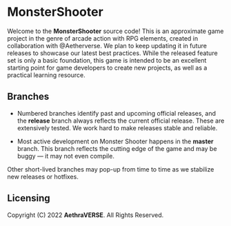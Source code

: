 # MonsterShooter
Welcome to the **MonsterShooter** source code! This is an approximate game project in the genre of arcade action with RPG elements, created in collaboration with @Aetherverse. We plan to keep updating it in future releases to showcase our latest best practices. While the released feature set is only a basic foundation, this game is intended to be an excellent starting point for game developers to create new projects, as well as a practical learning resource.

## Branches
*  Numbered branches identify past and upcoming official releases, and the **release** branch always reflects the current official release. These are extensively tested. We work hard to make releases stable and reliable.

*  Most active development on Monster Shooter happens in the **master** branch. This branch reflects the cutting edge of the game and may be buggy — it may not even compile.

Other short-lived branches may pop-up from time to time as we stabilize new releases or hotfixes.

## Licensing
Copyright (C) 2022 **AethraVERSE**. All Rights Reserved.
